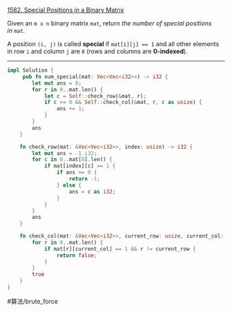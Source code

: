 [1582. Special Positions in a Binary Matrix](https://leetcode.com/problems/special-positions-in-a-binary-matrix/)

Given an `m x n` binary matrix `mat`, return _the number of special positions in_ `mat`_._

A position `(i, j)` is called **special** if `mat[i][j] == 1` and all other elements in row `i` and column `j` are `0` (rows and columns are **0-indexed**).


---

```rust
impl Solution {
     pub fn num_special(mat: Vec<Vec<i32>>) -> i32 {
        let mut ans = 0;
        for r in 0..mat.len() {
            let c = Self::check_row(&mat, r);
            if c >= 0 && Self::check_col(&mat, r, c as usize) {
                ans += 1;
            }
        }
        ans
    }

    fn check_row(mat: &Vec<Vec<i32>>, index: usize) -> i32 {
        let mut ans = -1_i32;
        for c in 0..mat[0].len() {
            if mat[index][c] == 1 {
                if ans >= 0 {
                    return -1;
                } else {
                    ans = c as i32;
                }
            }
        }
        ans
    }

    fn check_col(mat: &Vec<Vec<i32>>, current_row: usize, current_col: usize) -> bool {
        for r in 0..mat.len() {
            if mat[r][current_col] == 1 && r != current_row {
                return false;
            }
        }
        true
    }
}
```



#算法/brute_force 
